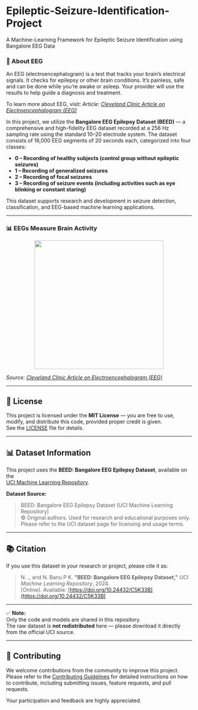 # Epileptic-Seizure-Identification-Project
A Machine-Learning Framework for Epileptic Seizure Identification using Bangalore EEG Data

### 🧠 About EEG

An EEG (electroencephalogram) is a test that tracks your brain’s electrical signals. It checks for epilepsy or other brain conditions. It’s painless, safe and can be done while you’re awake or asleep. Your provider will use the results to help guide a diagnosis and treatment.

To learn more about EEG, visit:
*Article: [Cleveland Clinic Article on Electroencephalogram (EEG)](https://my.clevelandclinic.org/health/diagnostics/9656-electroencephalogram-eeg)*

In this project, we utilize the **Bangalore EEG Epilepsy Dataset (BEED)** — a comprehensive and high-fidelity EEG dataset recorded at a 256 Hz sampling rate using the standard 10–20 electrode system. The dataset consists of 16,000 EEG segments of 20 seconds each, categorized into four classes:  
- **0 – Recording of healthy subjects (control group without epileptic seizures)**
- **1 – Recording of generalized seizures** 
- **2 – Recording of focal seizures**
- **3 – Recording of seizure events (including activities such as eye blinking or constant staring)**

This dataset supports research and development in seizure detection, classification, and EEG-based machine learning applications.  

---

### 📊 EEGs Measure Brain Activity

<p align="center">
  <img src="https://my.clevelandclinic.org/-/scassets/images/org/health/articles/9656-electroencephalogram-eeg" width="350">
</p>

*Source: [Cleveland Clinic Article on Electroencephalogram (EEG)](https://my.clevelandclinic.org/health/diagnostics/9656-electroencephalogram-eeg)*

---

## 🧾 License

This project is licensed under the **MIT License** — you are free to use, modify, and distribute this code, provided proper credit is given.  
See the [LICENSE](./LICENSE) file for details.

---

## 📊 Dataset Information

This project uses the **BEED: Bangalore EEG Epilepsy Dataset**, available on the  
[UCI Machine Learning Repository](https://archive.ics.uci.edu/dataset/1134/beed:+bangalore+eeg+epilepsy+dataset).  

**Dataset Source:**  
> BEED: Bangalore EEG Epilepsy Dataset (UCI Machine Learning Repository)  
> © Original authors. Used for research and educational purposes only.  
> Please refer to the UCI dataset page for licensing and usage terms.

---

## 📚 Citation

If you use this dataset in your research or project, please cite it as:

> N. ., and N. Banu P K. **"BEED: Bangalore EEG Epilepsy Dataset,"** *UCI Machine Learning Repository*, 2024.  
> [Online]. Available: [https://doi.org/10.24432/C5K33B](https://doi.org/10.24432/C5K33B)

---

✅ **Note:**  
Only the code and models are shared in this repository.  
The raw dataset is **not redistributed** here — please download it directly from the official UCI source.

---

## 🤝 Contributing

We welcome contributions from the community to improve this project.  
Please refer to the [Contributing Guidelines](CONTRIBUTING.md) for detailed instructions on how to contribute, including submitting issues, feature requests, and pull requests.

Your participation and feedback are highly appreciated.
